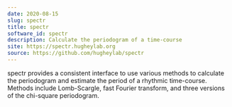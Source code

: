 ```yaml
---
date: 2020-08-15
slug: spectr
title: spectr
software_id: spectr
description: Calculate the periodogram of a time-course
site: https://spectr.hugheylab.org
source: https://github.com/hugheylab/spectr
---
```


spectr provides a consistent interface to use various methods to calculate the periodogram and estimate the period of a rhythmic time-course. Methods include Lomb-Scargle, fast Fourier transform, and three versions of the chi-square periodogram.
